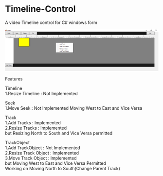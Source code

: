 # Timeline-Control
A video Timeline control for C# windows form</br>

![](https://github.com/raviverma2791747/Timeline-Control/blob/master/Images/Preview.png)

Features</br>

Timeline</br>
1.Resize Timeline : Not Implemented </br>

Seek</br>
1.Move Seek : Not Implemented Moving West to East and Vice Versa </br>

Track</br>
1.Add Tracks : Implemented</br>
2.Resize Tracks : Implemented </br>
but Resizing North to South and Vice Versa permitted</br>

TrackObject</br>
1.Add TrackObject : Not Implemented</br>
2.Resize Track Object : Implemented</br>
3.Move Track Object : Implemented</br>
but Moving West to East and Vice Versa Permitted </br>
Working on Moving North to South(Change Parent Track)</br>

